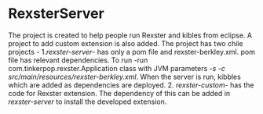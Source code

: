 # RexsterServer
The project is created to help people run Rexster and kibles from eclipse. A project to add custom extension is also added.
The project has two chile projects - 
1._rexster-server_- has only a pom file and rexster-berkley.xml. pom file has relevant dependencies. To run -run com.tinkerpop.rexster.Application class with JVM parameters  *-s -c src/main/resources/rexster-berkley.xml*. When the server is run, kibbles which are added as dependencies are deployed. 
2. _rexster-custom_- has the code for Rexster extension. The dependency of this can be added in _rexster-server_ to install the developed extension. 



